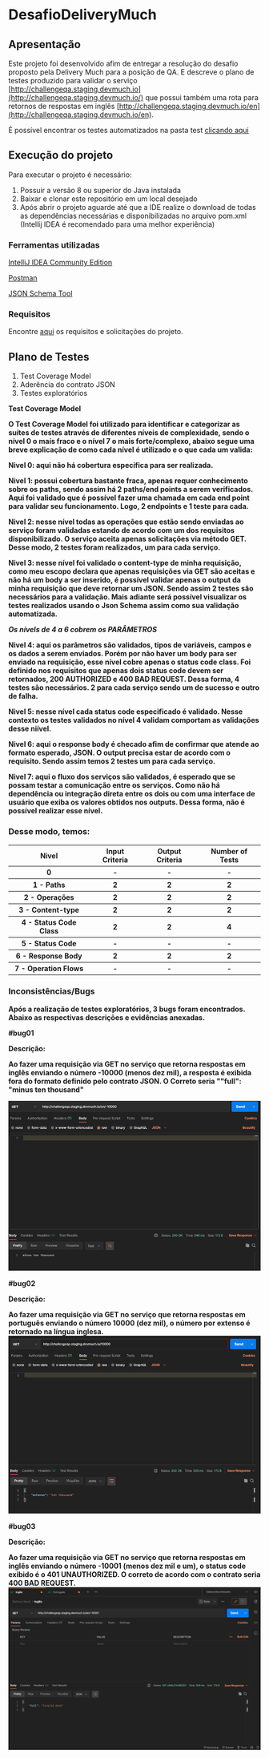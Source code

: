 # DesafioDeliveryMuch

<h2>Apresentação</h2>

Este projeto foi desenvolvido afim de entregar a resolução do desafio proposto pela Delivery Much para a posição de QA. E descreve o plano de testes produzido para validar o serviço [http://challengeqa.staging.devmuch.io](http://challengeqa.staging.devmuch.io/) que possui também uma rota para retornos de respostas em inglês [http://challengeqa.staging.devmuch.io/en](http://challengeqa.staging.devmuch.io/en).

É possível encontrar os testes automatizados na pasta test [clicando aqui](https://github.com/zero7um/DesafioDeliveryMuch/tree/main/src/test/java)

<h2>Execução do projeto</h2>

Para executar o projeto é necessário:

1. Possuir a versão 8 ou superior do Java instalada
2. Baixar e clonar este repositório em um local desejado 
3. Após abrir o projeto aguarde até que a IDE realize o download de todas as dependências necessárias e disponibilizadas no arquivo pom.xml (Intellij IDEA é recomendado para uma melhor experiência)


<h3>Ferramentas utilizadas </h3>

[IntelliJ IDEA Community Edition](https://www.jetbrains.com/pt-br/idea/download/#section=windows)

[Postman](https://www.postman.com/downloads/)

[JSON Schema Tool](https://jsonschema.net/home)

<h3>Requisitos </h3>

Encontre [aqui](https://github.com/zero7um/DesafioDeliveryMuch/blob/main/Delivery%20Much%20-%20QA%20Challenge.docx) os requisitos e solicitações do projeto.


<h2>Plano de Testes</h2>

1. Test Coverage Model
2. Aderência do contrato JSON
3. Testes exploratórios

<b>Test Coverage Model</h3>

O Test Coverage Model foi utilizado para identificar e categorizar as suítes de testes através de diferentes níveis de complexidade, sendo  o nível 0 o mais fraco e o nível 7 o mais forte/complexo, abaixo segue uma breve explicação de como cada nível é utilizado e o que cada um valida:

Nivel 0: aqui não há cobertura específica para ser realizada.

Nivel 1: possui cobertura bastante fraca, apenas requer conhecimento sobre os paths, sendo assim há 2 paths/end points a serem verificados. Aqui foi validado que é possível fazer uma chamada em cada end point para validar seu funcionamento. Logo, 2 endpoints e 1 teste para cada.

Nivel 2: nesse nível todas as operações que estão sendo enviadas ao serviço foram validadas estando de acordo com um dos requisitos disponibilizado. O serviço aceita apenas solicitações via método GET. Desse modo, 2 testes foram realizados, um para cada serviço.

Nivel 3: nesse nível foi validado o content-type de minha requisição, como meu escopo declara que apenas requisições via GET são aceitas e não há um body a ser inserido, é possível validar apenas o output da minha requisição que deve retornar um JSON. Sendo assim 2 testes são necessários para a validação. Mais adiante será possível visualizar os testes realizados usando o Json Schema assim como sua validação automatizada.

<i>Os nívels de 4 a 6 cobrem os PARÂMETROS</i>

Nivel 4: aqui os parâmetros são validados, tipos de variáveis, campos e os dados a serem enviados. Porém por não haver um body para ser enviado na requisição, esse nível cobre apenas o <b>status code class</b>. Foi definido nos requisitos que apenas dois status code devem ser retornados, 200 AUTHORIZED e 400 BAD REQUEST. Dessa forma, 4 testes são necessários. 2 para cada serviço sendo um de sucesso e outro de falha.

Nivel 5: nesse nível cada status code especificado é validado. Nesse contexto os testes validados no nível 4 validam comportam as validações desse niível.

Nivel 6: aqui o response body é checado afim de confirmar que atende ao formato esperado, JSON. O output precisa estar de acordo com o requisito. Sendo assim temos 2 testes um para cada serviço.

Nivel 7: aqui o fluxo dos serviços são validados, é esperado que se possam testar a comunicação entre os serviços. Como não há dependência ou integração direta entre os dois ou com uma interface de usuário que exiba os valores obtidos nos outputs. Dessa forma, não é possível realizar esse nível. 

<h3>Desse modo, temos:</h3>
<table> 
 <thead>
  <tr>
   <th align="center">Nivel</th>
   <th>Input Criteria</th>
   <th>Output Criteria</th>
   <th>Number of Tests</th>
  </tr> 
 </thead>
 <tbody>
  <tr>
   <th>0 </th>
   <th> - </th>
   <th> - </th>
   <th> - </th>
  </tr>
  <tr>
   <th> 1 - Paths </th>
   <th> 2 </th>
   <th> 2 </th>
   <th> 2 </th>
  </tr>
   <tr>
   <th> 2 - Operações </th>
   <th> 2 </th>
   <th> 2 </th>
   <th> 2 </th>
  </tr>
  <tr>
   <th> 3 - Content-type </th>
   <th> 2 </th>
   <th> 2 </th>
   <th> 2 </th>
  </tr>
  <tr>
   <th> 4 - Status Code Class </th>
   <th> 2 </th>
   <th> 2 </th>
   <th> 4 </th>
  </tr>
  <tr>
   <th> 5 - Status Code </th>
   <th> - </th>
   <th> - </th>
   <th> - </th>
  </tr>
  <tr>
   <th> 6 - Response Body </th>
   <th> 2 </th>
   <th> 2 </th>
   <th> 2 </th>
  </tr>
  <tr>
   <th> 7 - Operation Flows </th>
   <th> - </th>
   <th> - </th>
   <th> - </th>
  </tr>  
 </tbody>
  </table>
  

<h3>Inconsistências/Bugs</h3>

Após a realização de testes exploratórios, 3 bugs foram encontrados. Abaixo as respectivas descrições e evidências anexadas.

#bug01

Descrição:

Ao fazer uma requisição via GET no serviço que retorna respostas em inglês enviando o número -10000 (menos dez mil), a resposta é exibida fora do formato definido pelo contrato JSON. O Correto seria ""full": "minus ten thousand"

![](https://github.com/zero7um/DesafioDeliveryMuch/blob/main/img1.png)


#bug02

Descrição:

Ao fazer uma requisição via GET no serviço que retorna respostas em português enviando o número 10000 (dez mil), o número por extenso é retornado na língua inglesa.
![](https://github.com/zero7um/DesafioDeliveryMuch/blob/main/img2.png)


#bug03 

Descrição:

Ao fazer uma requisição via GET no serviço que retorna respostas em inglês enviando o número -10001 (menos dez mil e um), o status code exibido é o 401 UNAUTHORIZED. O correto de acordo com o contrato seria 400 BAD REQUEST.
![](https://github.com/zero7um/DesafioDeliveryMuch/blob/main/img3.png)

